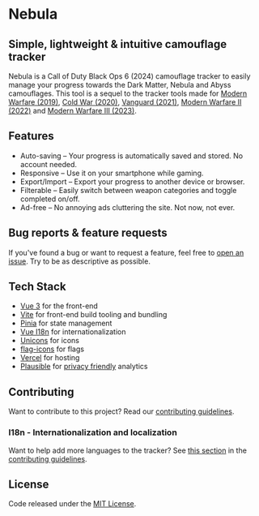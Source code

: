 # Nebula

## Simple, lightweight & intuitive camouflage tracker

Nebula is a Call of Duty Black Ops 6 (2024) camouflage tracker to easily manage your progress towards the Dark Matter, Nebula and Abyss camouflages. This tool is a sequel to the tracker tools made for [Modern Warfare (2019)](https://damascus.vercel.app/), [Cold War (2020)](https://coldwar.vercel.app/), [Vanguard (2021)](https://vanguard.emca.app/), [Modern Warfare II (2022)](https://orion.emca.app/) and [Modern Warfare III (2023)](https://interstellar.emca.app/).

## Features

- Auto-saving – Your progress is automatically saved and stored. No account needed.
- Responsive – Use it on your smartphone while gaming.
- Export/Import – Export your progress to another device or browser.
- Filterable – Easily switch between weapon categories and toggle completed on/off.
- Ad-free – No annoying ads cluttering the site. Not now, not ever.

## Bug reports & feature requests

If you've found a bug or want to request a feature, feel free to [open an issue](https://github.com/iiKline/nebula/issues/new). Try to be as descriptive as possible.

## Tech Stack

- [Vue 3](https://vuejs.org/) for the front-end
- [Vite](https://vitejs.dev/) for front-end build tooling and bundling
- [Pinia](https://pinia.vuejs.org/) for state management
- [Vue I18n](https://kazupon.github.io/vue-i18n/) for internationalization
- [Unicons](https://iconscout.com/unicons) for icons
- [flag-icons](https://github.com/lipis/flag-icons) for flags
- [Vercel](https://vercel.com/) for hosting
- [Plausible](https://plausible.io/) for [privacy friendly](https://plausible.io/privacy-focused-web-analytics) analytics

## Contributing

Want to contribute to this project? Read our [contributing guidelines](https://github.com/iiKline/nebula/blob/main/CONTRIBUTING.md).

### I18n - Internationalization and localization

Want to help add more languages to the tracker? See [this section](https://github.com/iiKline/nebula/blob/main/CONTRIBUTING.md#i18n---internationalization-and-localization) in the [contributing guidelines](https://github.com/iiKline/nebula/blob/main/CONTRIBUTING.md).

## License

Code released under the [MIT License](https://github.com/iiKline/nebula/blob/main/LICENSE).
